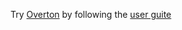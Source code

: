 Try [Overton](http://overtone.github.io) by following the [user guite](http://overtone.github.io/docs.html#_setting_up_a_project)
